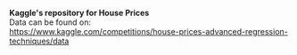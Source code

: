 **Kaggle's repository for House Prices** \
Data can be found on: \
https://www.kaggle.com/competitions/house-prices-advanced-regression-techniques/data
